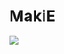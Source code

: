 # MakiE


[![](https://img.shields.io/badge/docs-latest-blue.svg)](http://www.glvisualize.com/MakiE.jl/latest/)
